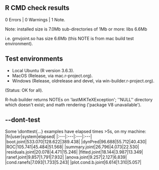 ## R CMD check results
0 Errors | 0 Warnings | 1 Note.

Note: 
    installed size is  7.0Mb
    sub-directories of 1Mb or more:
      libs   6.6Mb

i.e. gmvjoint.so has size 6.6Mb (this NOTE is from mac build test environment).

## Test environments 

* Local Ubuntu (R version 3.6.3).
* MacOS (Release, via mac.r-project.org).
* Windows (Release, oldrelease and devel, via win-builder.r-project.org).

(Status: OK for all). 

R-hub builder returns NOTEs on 'lastMiKTeXException'; ''NULL'' directory which doesn't exist;
and math rendering ('package V8 unavailable').

## --dont-test
Some \donttest{...} examples have elapsed times >5s, on my machine: 
|fn|user|system|elapsed|
|:---|:---|:---|:---|
|boot.joint|533.070|128.622|389.438|
|dynPred|96.688|55.712|40.430|
|ROC|105.741|45.484|51.568|
|summary.joint|26.796|4.073|22.530|
|residuals.joint|20.078|4.471|15.246|
|fitted.joint|18.144|3.987|13.349|
|ranef.joint|9.857|1.791|7.932|
|anova.joint|9.257|2.127|6.839|
|cond.ranefs|7.093|1.733|5.243|
|plot.cond.b.joint|6.614|1.310|5.057| 

